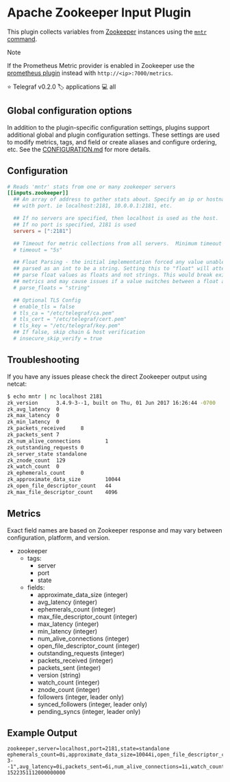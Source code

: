 # Apache Zookeeper Input Plugin

This plugin collects variables from [Zookeeper][zookeeper] instances using the
[`mntr` command][admin_guide].

> [!NOTE]
> If the Prometheus Metric provider is enabled in Zookeeper use the
> [prometheus plugin][prometheus] instead with `http://<ip>:7000/metrics`.

⭐ Telegraf v0.2.0
🏷️ applications
💻 all

[zookeeper]: https://zookeeper.apache.org
[admin_guide]: https://zookeeper.apache.org/doc/current/zookeeperAdmin.html#sc_zkCommands
[prometheus]: /plugins/inputs/prometheus/README.md

## Global configuration options <!-- @/docs/includes/plugin_config.md -->

In addition to the plugin-specific configuration settings, plugins support
additional global and plugin configuration settings. These settings are used to
modify metrics, tags, and field or create aliases and configure ordering, etc.
See the [CONFIGURATION.md][CONFIGURATION.md] for more details.

[CONFIGURATION.md]: ../../../docs/CONFIGURATION.md#plugins

## Configuration

```toml @sample.conf
# Reads 'mntr' stats from one or many zookeeper servers
[[inputs.zookeeper]]
  ## An array of address to gather stats about. Specify an ip or hostname
  ## with port. ie localhost:2181, 10.0.0.1:2181, etc.

  ## If no servers are specified, then localhost is used as the host.
  ## If no port is specified, 2181 is used
  servers = [":2181"]

  ## Timeout for metric collections from all servers.  Minimum timeout is "1s".
  # timeout = "5s"

  ## Float Parsing - the initial implementation forced any value unable to be
  ## parsed as an int to be a string. Setting this to "float" will attempt to
  ## parse float values as floats and not strings. This would break existing
  ## metrics and may cause issues if a value switches between a float and int.
  # parse_floats = "string"

  ## Optional TLS Config
  # enable_tls = false
  # tls_ca = "/etc/telegraf/ca.pem"
  # tls_cert = "/etc/telegraf/cert.pem"
  # tls_key = "/etc/telegraf/key.pem"
  ## If false, skip chain & host verification
  # insecure_skip_verify = true
```

## Troubleshooting

If you have any issues please check the direct Zookeeper output using netcat:

```sh
$ echo mntr | nc localhost 2181
zk_version      3.4.9-3--1, built on Thu, 01 Jun 2017 16:26:44 -0700
zk_avg_latency  0
zk_max_latency  0
zk_min_latency  0
zk_packets_received     8
zk_packets_sent 7
zk_num_alive_connections        1
zk_outstanding_requests 0
zk_server_state standalone
zk_znode_count  129
zk_watch_count  0
zk_ephemerals_count     0
zk_approximate_data_size        10044
zk_open_file_descriptor_count   44
zk_max_file_descriptor_count    4096
```

## Metrics

Exact field names are based on Zookeeper response and may vary between
configuration, platform, and version.

- zookeeper
  - tags:
    - server
    - port
    - state
  - fields:
    - approximate_data_size (integer)
    - avg_latency (integer)
    - ephemerals_count (integer)
    - max_file_descriptor_count (integer)
    - max_latency (integer)
    - min_latency (integer)
    - num_alive_connections (integer)
    - open_file_descriptor_count (integer)
    - outstanding_requests (integer)
    - packets_received (integer)
    - packets_sent (integer)
    - version (string)
    - watch_count (integer)
    - znode_count (integer)
    - followers (integer, leader only)
    - synced_followers (integer, leader only)
    - pending_syncs (integer, leader only)

## Example Output

```text
zookeeper,server=localhost,port=2181,state=standalone ephemerals_count=0i,approximate_data_size=10044i,open_file_descriptor_count=44i,max_latency=0i,packets_received=7i,outstanding_requests=0i,znode_count=129i,max_file_descriptor_count=4096i,version="3.4.9-3--1",avg_latency=0i,packets_sent=6i,num_alive_connections=1i,watch_count=0i,min_latency=0i 1522351112000000000
```
